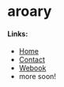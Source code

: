 # aroary
#### Links:
* [Home](https://aroary.github.io/home.html)
* [Contact](https://aroary.github.io/contact.html)
* [Webook](https://aroary.github.io/discord/webhook.html)
* more soon!
